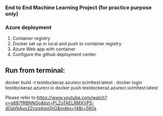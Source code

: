 ### End to End Machine Learning Project (for practice purpose only)
### Azure deployment 
1. Container registry
2. Docker set up in local and push to container registry
3. Azure Web app with container
4. Configure the github deployment center. 


## Run from terminal:

docker build -t testdockeraz.azurecr.io/mltest:latest .
docker login testdockeraz.azurecr.io
docker push testdockeraz.azurecr.io/mltest:latest

Please refer to https://www.youtube.com/watch?v=g687fRBNNGo&list=PLZoTAELRMXVPS-dOaVbAux22vzqdgoGhG&index=14&t=560s
